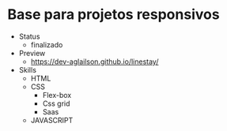 # Base para projetos responsivos
* Status
  * finalizado
* Preview
  * https://dev-aglailson.github.io/linestay/
* Skills
  * HTML 
  * CSS  
    * Flex-box
    * Css grid
    * Saas
  * JAVASCRIPT
